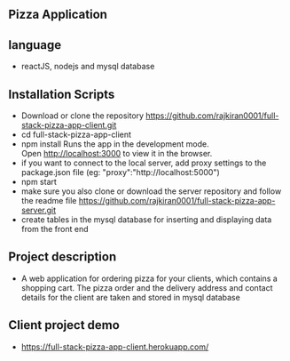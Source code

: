 ## Pizza Application
## language
- reactJS, nodejs and mysql database 

##  Installation Scripts
- Download or clone the repository https://github.com/rajkiran0001/full-stack-pizza-app-client.git
- cd full-stack-pizza-app-client
- npm install
  Runs the app in the development mode.<br />
  Open [http://localhost:3000](http://localhost:3000) to view it in the browser.
- if you want to connect to the local server, add proxy settings to the package.json file (eg: "proxy":"http://localhost:5000")
- npm start
- make sure you also clone or download the server repository and follow the readme file https://github.com/rajkiran0001/full-stack-pizza-app-server.git
- create tables in the mysql database for inserting and displaying data from the front end

## Project description

- A web application for ordering pizza for your clients, which contains a shopping cart. The pizza order and the delivery address and contact details for the client are taken and stored in mysql database
## Client project demo
-  https://full-stack-pizza-app-client.herokuapp.com/
